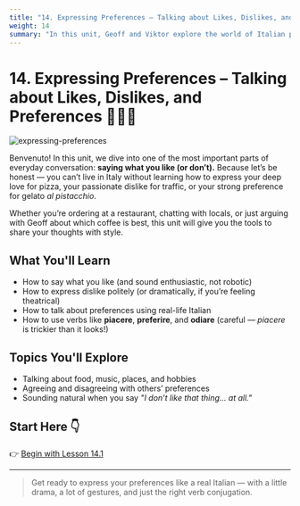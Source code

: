 ```yaml
---
title: "14. Expressing Preferences – Talking about Likes, Dislikes, and Preferences"
weight: 14
summary: "In this unit, Geoff and Viktor explore the world of Italian preferences — from loving pizza to politely avoiding accordion music."
---
```


# 14. Expressing Preferences – Talking about Likes, Dislikes, and Preferences 💬🍕🎻

![expressing-preferences](/images/intermediate/expressing-preferences/expressing-preferences.webp/)

Benvenuto! In this unit, we dive into one of the most important parts of everyday conversation: **saying what you like (or don’t).** Because let’s be honest — you can’t live in Italy without learning how to express your deep love for pizza, your passionate dislike for traffic, or your strong preference for gelato *al pistacchio*.

Whether you’re ordering at a restaurant, chatting with locals, or just arguing with Geoff about which coffee is best, this unit will give you the tools to share your thoughts with style.

## What You'll Learn

- How to say what you like (and sound enthusiastic, not robotic)
- How to express dislike politely (or dramatically, if you’re feeling theatrical)
- How to talk about preferences using real-life Italian
- How to use verbs like **piacere**, **preferire**, and **odiare** (careful — *piacere* is trickier than it looks!)

## Topics You'll Explore

- Talking about food, music, places, and hobbies
- Agreeing and disagreeing with others’ preferences  
- Sounding natural when you say *"I don’t like that thing… at all."*

## Start Here 👇

👉 [Begin with Lesson 14.1](./lesson14.1/)

---

> Get ready to express your preferences like a real Italian — with a little drama, a lot of gestures, and just the right verb conjugation.
